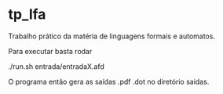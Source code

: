 # tp_lfa
Trabalho prático da matéria de linguagens formais e automatos.

Para executar basta rodar 

./run.sh entrada/entradaX.afd

O programa então gera as saídas .pdf .dot no diretório saidas.

